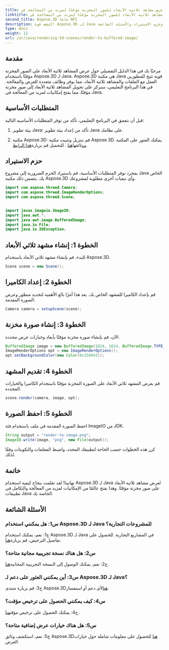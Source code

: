 ```yaml
---
title: عرض مشاهد ثلاثية الأبعاد للصور المخزنة مؤقتًا لمزيد من المعالجة في Java
linktitle: عرض مشاهد ثلاثية الأبعاد للصور المخزنة مؤقتًا لمزيد من المعالجة في Java
second_title: Aspose.3D جافا API
description: اكتشف قوة Aspose.3D لـ Java في عرض المشاهد ثلاثية الأبعاد على الصور المخزنة مؤقتًا. دليل خطوة بخطوة يتضمن المتطلبات الأساسية وحزم الاستيراد والأسئلة الشائعة.
type: docs
weight: 12
url: /ar/java/rendering-3d-scenes/render-to-buffered-image/
---
```

## مقدمة

مرحبًا بك في هذا الدليل التفصيلي حول عرض المشاهد ثلاثية الأبعاد على الصور المخزنة مؤقتًا باستخدام Aspose.3D لـ Java. Aspose.3D هي مكتبة Java قوية تتيح للمطورين العمل مع الملفات والمشاهد ثلاثية الأبعاد، مما يوفر وظائف متعددة للعرض والمعالجة. في هذا البرنامج التعليمي، سنركز على تحويل المشاهد ثلاثية الأبعاد إلى صور مخزنة مؤقتًا، مما يفتح إمكانيات لمزيد من المعالجة في Java.

## المتطلبات الأساسية

قبل أن نتعمق في البرنامج التعليمي، تأكد من توفر المتطلبات الأساسية التالية:

1. بيئة تطوير Java: تأكد من إعداد بيئة تطوير Java على نظامك.

2.  مكتبة Aspose.3D: قم بتنزيل وتثبيت مكتبة Aspose.3D. يمكنك العثور على المكتبة ووثائقها[هنا](https://reference.aspose.com/3d/java/) . للتحميل قم بزيارة[هذا الرابط](https://releases.aspose.com/3d/java/).

## حزم الاستيراد

بمجرد توفر المتطلبات الأساسية، قم باستيراد الحزم الضرورية إلى مشروع Java الخاص بك. يتضمن ذلك مكتبة Aspose.3D وأي تبعيات أخرى مطلوبة لمشروعك.

```java
import com.aspose.threed.Camera;
import com.aspose.threed.ImageRenderOptions;
import com.aspose.threed.Scene;


import javax.imageio.ImageIO;
import java.awt.*;
import java.awt.image.BufferedImage;
import java.io.File;
import java.io.IOException;
```

## الخطوة 1: إنشاء مشهد ثلاثي الأبعاد

للبدء، قم بإنشاء مشهد ثلاثي الأبعاد باستخدام Aspose.3D.

```java
Scene scene = new Scene();
```

## الخطوة 2: إعداد الكاميرا

قم بإعداد الكاميرا للمشهد الخاص بك. يعد هذا أمرًا بالغ الأهمية لتحديد منظور وعرض الصورة المقدمة.

```java
Camera camera = setupScene(scene);
```

## الخطوة 3: إنشاء صورة مخزنة

الآن، قم بإنشاء صورة مخزنة مؤقتًا بأبعاد وخيارات عرض محددة.

```java
BufferedImage image = new BufferedImage(1024, 1024, BufferedImage.TYPE_3BYTE_BGR);
ImageRenderOptions opt = new ImageRenderOptions();
opt.setBackgroundColor(new Color(0x156043));
```

## الخطوة 4: تقديم المشهد

قم بعرض المشهد ثلاثي الأبعاد على الصورة المخزنة مؤقتًا باستخدام الكاميرا والخيارات المحددة.

```java
scene.render(camera, image, opt);
```

## الخطوة 5: احفظ الصورة

احفظ الصورة المقدمة في ملف باستخدام فئة ImageIO من JDK.

```java
String output = "render-to-image.png";
ImageIO.write(image, "png", new File(output));
```

كرر هذه الخطوات حسب الحاجة لتطبيقك المحدد، واضبط المعلمات والتكوينات وفقًا لذلك.

## خاتمة

تهانينا! لقد تعلمت بنجاح كيفية استخدام Aspose.3D لـ Java لعرض مشاهد ثلاثية الأبعاد على صور مخزنة مؤقتًا. وهذا يفتح عالمًا من الإمكانيات لمزيد من المعالجة والتكامل في تطبيقات Java الخاصة بك.

## الأسئلة الشائعة

### س1: هل يمكنني استخدام Aspose.3D لـ Java للمشروعات التجارية؟

 ج1: نعم، يمكنك استخدام Aspose.3D لـ Java في المشاريع التجارية. للحصول على تفاصيل الترخيص، قم بزيارة[هنا](https://purchase.aspose.com/buy).

### س2: هل هناك نسخة تجريبية مجانية متاحة؟

 ج2: نعم، يمكنك الوصول إلى النسخة التجريبية المجانية[هنا](https://releases.aspose.com/).

### س3: أين يمكنني العثور على دعم لـ Aspose.3D لـ Java؟

 ج3: قم بزيارة منتدى Aspose.3D[هنا](https://forum.aspose.com/c/3d/18)لأي دعم أو استفسار.

### س4: كيف يمكنني الحصول على ترخيص مؤقت؟

 ج4: يمكنك الحصول على ترخيص مؤقت[هنا](https://purchase.aspose.com/temporary-license/).

### س5: هل هناك خيارات عرض إضافية متاحة؟

 ج5: نعم، استكشف وثائق Aspose.3D[هنا](https://reference.aspose.com/3d/java/) للحصول على معلومات شاملة حول خيارات العرض.